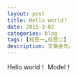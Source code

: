 ```yaml
---
layout: post
title: Hello world！
date: 2015-3-02
categories: blog
tags: [标签一,标签二]
description: 文章金句。
---
```


  Hello world！
  Model！












